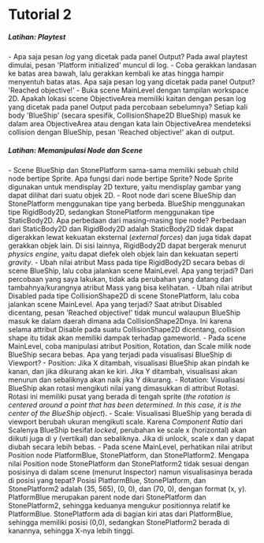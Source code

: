 # Tutorial 2
<h5>Latihan: Playtest</h5>
- Apa saja pesan <i>log</i> yang dicetak pada panel Output?
Pada awal playtest dimulai, pesan 'Platform initialized' muncul di log.
- Coba gerakkan landasan ke batas area bawah, lalu gerakkan kembali ke atas hingga hampir menyentuh batas atas. Apa saja pesan log yang dicetak pada panel Output?
'Reached objective!'
- Buka scene MainLevel dengan tampilan workspace 2D. Apakah lokasi scene ObjectiveArea memiliki kaitan dengan pesan log yang dicetak pada panel Output pada percobaan sebelumnya?
Setiap kali body 'BlueShip' (secara spesifik, CollisionShape2D BlueShip) masuk ke dalam area ObjectiveArea atau dengan kata lain ObjectiveArea mendeteksi collision dengan BlueShip, pesan 'Reached objective!' akan di output.

<h5>Latihan: Memanipulasi Node dan Scene</h5>
- Scene BlueShip dan StonePlatform sama-sama memiliki sebuah child node bertipe Sprite. Apa fungsi dari node bertipe Sprite?
Node Sprite digunakan untuk mendisplay 2D texture, yaitu mendisplay gambar yang dapat dilihat dari suatu objek 2D.
- Root node dari scene BlueShip dan StonePlatform menggunakan tipe yang berbeda. BlueShip menggunakan tipe RigidBody2D, sedangkan StonePlatform menggunakan tipe StaticBody2D. Apa perbedaan dari masing-masing tipe node?
Perbedaan dari StaticBody2D dan RigidBody2D adalah StaticBody2D tidak dapat digerakkan lewat kekuatan eksternal (<i>external forces</i>) dan juga tidak dapat gerakkan objek lain. Di sisi lainnya, RigidBody2D dapat bergerak menurut <i>physics engine</i>, yaitu dapat diefek oleh objek lain dan kekuatan seperti <i>gravity</i>.
- Ubah nilai atribut Mass pada tipe RigidBody2D secara bebas di scene BlueShip, lalu coba jalankan scene MainLevel. Apa yang terjadi?
Dari percobaan yang saya lakukan, tidak ada perubahan yang datang dari tambahnya/kurangnya atribut Mass yang bisa kelihatan.
- Ubah nilai atribut Disabled pada tipe CollisionShape2D di scene StonePlatform, lalu coba jalankan scene MainLevel. Apa yang terjadi?
Saat atribut Disabled dicentang, pesan 'Reached objective!' tidak muncul walaupun BlueShip masuk ke dalam daerah dimana ada CollisionShape2Dnya. Ini karena selama attribut Disable pada suatu CollisionShape2D dicentang, collision shape itu tidak akan memiliki dampak terhadap gameworld.
- Pada scene MainLevel, coba manipulasi atribut Position, Rotation, dan Scale milik node BlueShip secara bebas. Apa yang terjadi pada visualisasi BlueShip di Viewport?
 - Position: Jika X ditambah, visualisasi BlueShip akan pindah ke kanan, dan jika dikurang akan ke kiri. Jika Y ditambah, visualisasi akan menurun dan sebaliknya akan naik jika Y dikurang.
 - Rotation: Visualisasi BlueShip akan rotasi mengikuti nilai yang dimasukkan di attribut Rotasi. Rotasi ini memiliki pusat yang berada di tengah sprite (<i>the rotation is centered around a point that has been determined. In this case, it is the center of the BlueShip object</i>).
 - Scale: Visualisasi BlueShip yang berada di viewport berubah ukuran mengikuti scale. Karena <i>Component Ratio</i> dari Scalenya BlueShip besifat <i>locked</i>, perubahan ke scale x (horizontal) akan diikuti juga di y (vertikal) dan sebaliknya. Jika di unlock, scale x dan y dapat diubah secara lebih bebas.
- Pada scene MainLevel, perhatikan nilai atribut Position node PlatformBlue, StonePlatform, dan StonePlatform2. Mengapa nilai Position node StonePlatform dan StonePlatform2 tidak sesuai dengan posisinya di dalam scene (menurut Inspector) namun visualisasinya berada di posisi yang tepat?
Posisi PlatformBlue, StonePlatform, dan StonePlatform2 adalah (35, 565), (0, 0), dan (70, 0), dengan format (x, y). PlatformBlue merupakan parent node dari StonePlatform dan StonePlatform2, sehingga keduanya mengukur positionnya relatif ke PlatformBlue. StonePlatform ada di bagian kiri atas dari PlatformBlue, sehingga memiliki posisi (0,0), sedangkan StonePlatform2 berada di kanannya, sehingga X-nya lebih tinggi.